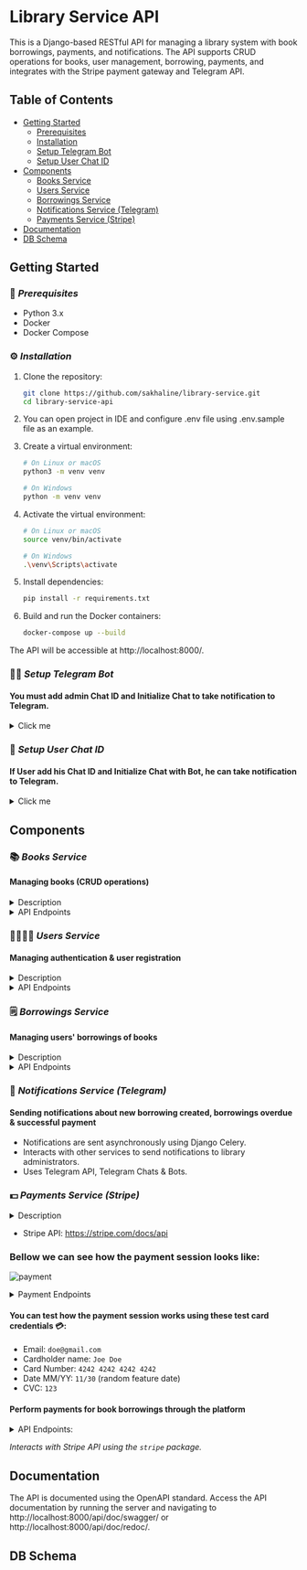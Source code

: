 # Library Service API

This is a Django-based RESTful API for managing a library system with book 
borrowings, payments, and notifications. The API supports CRUD operations 
for books, user management, borrowing, payments, and integrates with the 
Stripe payment gateway and Telegram API.

## Table of Contents

- [Getting Started](#getting-started)
  - [Prerequisites](#prerequisites)
  - [Installation](#installation)
  - [Setup Telegram Bot](#setup-telegram-bot)
  - [Setup User Chat ID](#setup-user-chat-id)
- [Components](#usage)
  - [Books Service](#books-service)
  - [Users Service](#users-service)
  - [Borrowings Service](#borrowings-service)
  - [Notifications Service (Telegram)](#notifications-service-(telegram))
  - [Payments Service (Stripe)](#payments-service-(stripe))
- [Documentation](#documentation)
- [DB Schema](#db-schema)

## Getting Started

### 🛜 _Prerequisites_

- Python 3.x
- Docker
- Docker Compose

### ⚙️ _Installation_

1. Clone the repository:

   ```bash
   git clone https://github.com/sakhaline/library-service.git
   cd library-service-api
2. You can open project in IDE and configure .env file using .env.sample file 
as an example.
3. Create a virtual environment:
    ```bash
   # On Linux or macOS
    python3 -m venv venv

    # On Windows
    python -m venv venv
4. Activate the virtual environment:
    ````bash
   # On Linux or macOS
    source venv/bin/activate

    # On Windows
    .\venv\Scripts\activate
5. Install dependencies:
    ````bash
   pip install -r requirements.txt
6. Build and run the Docker containers:
    ````bash
    docker-compose up --build
The API will be accessible at http://localhost:8000/.

### 👩‍💻 _Setup Telegram Bot_ 
#### You must add admin Chat ID and Initialize Chat to take notification to Telegram. 

<details>
  <summary>Click me</summary>

  #### 🧠 Create bot in Bot Father  
- Start chat with [Bot Father](https://t.me/BotFather)
- ```/newbot``` - to create new bot
- Send bot's name
- ```/setprivacy``` - change to **Disable**
- Copy and save **API Key**,  **Bot Link**

#### 👯 Create chat
- You need to create channel
- Than, you should add your bot using  **Bot Link**

#### 🤔 Find chat id
- Write some message in chat
- Go to ```https://api.telegram.org/bot<TOKEN>/getUpdates```.
- In ```<TOKEN>``` place **API Key**
- You will get response:
```json
  "chat": {
    "id": -4017738106,
    "title": "Order Tickets",
    "type": "group",
    "all_members_are_administrators": true
   },
  ``` 
- Save your **Chat ID**
- Write all saved information inside [.env](.env) file like that:
```
TELEGRAM_API_KEY=6503311767:AAEkcCdnc3MewRnLe53YZgnDSdqdq1pq7mE
TELEGRAM_CHAT_ID=-4017738106
  ``` 
#### 📫 Image configure
You can change images that bot sends in [telegram_notifications.py](notifications%2Ftelegram_notifications.py)
```python
BORROW_PHOTO = ("link-to-image")
PAYMENT_PHOTO = ("link-to-image")
```
</details>

### 🐻 _Setup User Chat ID_ 
#### If User add his Chat ID and Initialize Chat with Bot, he can take notification to Telegram. 
<details>
  <summary>Click me</summary>

  #### 🐦 Initialize Chat with Bot  
- Sent ```/start```  to [Checks and Orders Bot](https://t.me/ChecksOrdersBot)
  
#### 🐧 Get Chat ID  
- Sent ```/start```  to [Get My ID Bot](https://t.me/getmyid_bot)
- Copy ```Your user ID: 751285126```

#### ☃️ Save Chat ID
- Go to ```/api/user/me/``` 
- Paste Chat id to ```Telegram chat id``` field
- Make sure that you ```Initialized Chat with Bot```
- Select ```Chat initialized``` checkbox
- Make ```PUT``` request
- All must be like here:
![img.png](https://i.ibb.co/WD284Rw/Example.png)


#### 🎄 Now you will get new notification to your Telegram !

</details>

## Components
### 📚 _Books Service_

#### Managing books (CRUD operations)
<details>
  <summary>Description</summary>
The Books Service in the Library API offers complete
CRUD functionality, including the initialization of 
the "books" app, creation of a book model, and 
implementation of serializers and views for 
essential endpoints. 
Additionally, robust permissions are enforced, ensuring 
that only admin users have the authority to create, 
update, and delete books, while all users, 
including those not authenticated, can access a 
comprehensive list of available books. JWT 
token authentication from the users' service 
enhances security and user-specific interactions 
within the Books Service.
</details>

<details>
  <summary>API Endpoints</summary>

- **POST:** `/books/` - Add a new book
- **GET:** `/books/` - Get a list of books
- **GET:** `/books/<id>/` - Get detailed information about a book
- **PUT/PATCH:** `/books/<id>/` - Update book details (including inventory)
- **DELETE:** `/books/<id>/` - Delete a book
</details>

### 👨‍👩‍👧‍👦 _Users Service_
#### Managing authentication & user registration

<details>
  <summary>Description</summary>
The Users Service in the Library API implements full 
CRUD functionality, beginning with the initialization 
of the "users" app. This involves adding a user model 
with email support and integrating JWT (JSON Web Token) 
authentication for enhanced security. The implementation includes 
serializers and views for all endpoints, ensuring a 
seamless and secure user management system.
</details>

<details>
  <summary>API Endpoints</summary>

- **POST:** `/users/` - Register a new user
- **POST:** `/users/token/` - Get JWT tokens
- **POST:** `/users/token/refresh/` - Refresh JWT token
- **GET:** `/users/me/` - Get user's profile information
- **PUT/PATCH:** `/users/me/` - Update user's profile information
</details>

### 🗒 _Borrowings Service_
#### Managing users' borrowings of books

<details>
  <summary>Description</summary>
The Borrowings Service in the Library API provides robust 
functionality for managing book borrowings. It includes 
the initialization of the borrowing app, a model with 
constraints for accurate tracking, and a read serializer 
for detailed book information. The service offers endpoints 
for listing, retrieving details, and creating borrowings, 
with validations for inventory and user permissions. 
Borrowings can be marked as returned, triggering inventory 
updates, and notifications are sent for new borrowings and 
overdue items. Telegram integration enables real-time 
notifications, and a scheduled task checks for daily 
overdue borrowings, providing detailed alerts or a 
notification of no overdue borrowings. This service ensures 
efficient borrowing processes and timely communication with users.
</details>

<details>
  <summary>API Endpoints</summary>

- **POST:** `/borrowings/` - Add a new borrowing (decrement inventory by 1)
- **GET:** `/borrowings/?user_id=...&is_active=...` - Get borrowings by user id and active/inactive status
- **GET:** `/borrowings/<id>/` - Get specific borrowing
- **POST:** `/borrowings/<id>/return/` - Set actual return date (increment inventory by 1)
</details>

### 💬 _Notifications Service (Telegram)_
#### Sending notifications about new borrowing created, borrowings overdue & successful payment

- Notifications are sent asynchronously using Django Celery.
- Interacts with other services to send notifications to library administrators.
- Uses Telegram API, Telegram Chats & Bots.

### 💵 _Payments Service (Stripe)_

<details>
  <summary>Description</summary>
Stripe is a widely used payment processing platform that enables businesses 
and individuals to accept online payments. 
Stripe offers a RESTful API that allows developers to interact with various resources,
such as customers, payments, subscriptions, and more.
Admins Only - Refund money to a user in case of unexpected 
issues. Accessible to users with is_staff = True.
</details>

* Stripe API: https://stripe.com/docs/api

### Bellow we can see how the payment session looks like:
![payment](https://github.com/sakhaline/library-service/assets/61559978/ad279349-31ab-4f3d-b8eb-d44c886cc3fe)

<details>
  <summary>Payment Endpoints</summary>

- **GET:** `/api/payment` - Add a new borrowing (decrement inventory by 1)
- **GET:** `/api/payment/pk/` - Get borrowings by user id and active/inactive status
- **GET:** `/api/payment/pk/success/` - Get specific borrowing
- **GET:** `/api/payment/pk/cancel/` - Set actual return date (increment inventory by 1)
- **GET:** `/api/payment/pk/refund/` - Set actual return date (increment inventory by 1)
</details>

#### You can test how the payment session works using these test card credentials 💳:
* Email: `doe@gmail.com`
* Cardholder name: `Joe Doe` 
* Card Number: `4242 4242 4242 4242`
* Date MM/YY: `11/30` (random feature date)
* CVC: `123`

#### Perform payments for book borrowings through the platform

<details>
  <summary>API Endpoints:</summary>

- **GET:** `/success/` - Check successful Stripe payment
- **GET:** `/cancel/` - Return payment paused message
</details>

_Interacts with Stripe API using the `stripe` package._

## Documentation
The API is documented using the OpenAPI standard.
Access the API documentation by running the server and navigating to http://localhost:8000/api/doc/swagger/ or http://localhost:8000/api/doc/redoc/.

## DB Schema
